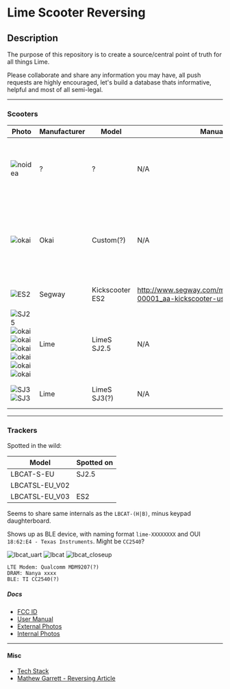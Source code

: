 
Lime Scooter Reversing 
=======================

## Description

The purpose of this repository is to create a source/central point of truth for all things Lime. 

Please collaborate and share any information you may have, all push requests are highly encouraged, let's build a database thats informative, helpful and most of all semi-legal.

--------

### Scooters
| Photo                                         | Manufacturer  | Model           | Manual     | Notes     |  
|  --                                           | ---           | ---             | ---        | --        | 
|  ![noidea](https://i.imgur.com/ZlH30AJ.jpg)   | ?             | ?               | N/A        | Without display, flat rear fender/brake; No longer deployed(?); Gen 0 (?)
|  ![okai](https://i.imgur.com/NzvMlJd.png)     | Okai          | Custom(?)       | N/A        | "Lime recalled all the scooters made by Okai in its fleet worldwide."; Flat read fender/brake; Gen 1 (?)  
|  ![ES2](https://i.imgur.com/73wa8GJ.jpg)      | Segway        | Kickscooter ES2 | http://www.segway.com/media/2272/25612-00001_aa-kickscooter-user-manual-en.pdf            | Scooter has it's own BT; Gen 2 (?)
|  ![SJ25](https://i.imgur.com/7Mno79i.png) ![okai](https://i.imgur.com/n8F8iaf.jpg)![okai](https://i.imgur.com/PyMBqDM.jpg)![okai](https://i.imgur.com/nChRz0X.jpg)![okai](https://i.imgur.com/VdqvsBN.jpg)![okai](https://i.imgur.com/IYYR47g.jpg)![okai](https://i.imgur.com/GndnBEB.jpg)      | Lime          | LimeS SJ2.5			| N/A        | Gen 2.5; Manufactured by `Dong Guan Honglin Industrial Co. Ltd`
|  ![SJ3](https://i.imgur.com/ZOKGUAc.jpg) ![SJ3](https://i.imgur.com/8qz5Shr.jpg)     | Lime          | LimeS SJ3(?)    | N/A        | [Linux, Not deployed yet (?); Gen 3](https://www.li.me/blog/lime-s-gen-3-electric-scooter-transform-micro-mobility)

--------

### Trackers  
Spotted in the wild:

| Model         | Spotted on  |  
| ------------- | ----------- | 
| LBCAT-S-EU    | SJ2.5       |
| LBCATSL-EU_V02|             |
| LBCATSL-EU_V03| ES2         |


Seems to share same internals as the `LBCAT-(H|B)`, minus keypad daughterboard.

Shows up as BLE device, with naming format `lime-XXXXXXXX` and OUI `18:62:E4 - Texas Instruments`.
Might be `CC2540`?

![lbcat_uart](https://i.imgur.com/bKcM6Wa.png)
![lbcat](https://i.imgur.com/B6msfgl.png)
![lbcat_closeup](https://i.imgur.com/WkkuX6L.png)


```
LTE Modem: Qualcomm MDM9207(?)
DRAM: Nanya xxxx
BLE: TI CC2540(?)
```

##### Docs 
- [FCC ID](https://fccid.io/2APB2)
- [User Manual](https://fccid.io/2APB2LBCAT/Users-Manual/Users-Manual-3863957)
- [External Photos](https://fccid.io/2APB2LBCAT/External-Photos/External-Photos-3863955)
- [Internal Photos](https://fccid.io/2APB2LBCAT/Internal-Photos/Internal-Photos-3863956)
----------
#### Misc

- [Tech Stack](https://stackshare.io/lime/lime)
- [Mathew Garrett - Reversing Article](https://www.nzherald.co.nz/business/news/article.cfm?c_id=3&objectid=12163221) 
